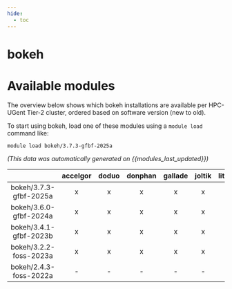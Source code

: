 ```yaml
---
hide:
  - toc
---
```


bokeh
=====

# Available modules


The overview below shows which bokeh installations are available per HPC-UGent Tier-2 cluster, ordered based on software version (new to old).

To start using bokeh, load one of these modules using a `module load` command like:

```shell
module load bokeh/3.7.3-gfbf-2025a
```

*(This data was automatically generated on {{modules_last_updated}})*

| |accelgor|doduo|donphan|gallade|joltik|litleo|shinx|
| :---: | :---: | :---: | :---: | :---: | :---: | :---: | :---: |
|bokeh/3.7.3-gfbf-2025a|x|x|x|x|x|x|x|
|bokeh/3.6.0-gfbf-2024a|x|x|x|x|x|x|x|
|bokeh/3.4.1-gfbf-2023b|x|x|x|x|x|x|x|
|bokeh/3.2.2-foss-2023a|x|x|x|x|x|x|x|
|bokeh/2.4.3-foss-2022a|-|-|-|-|-|x|x|
